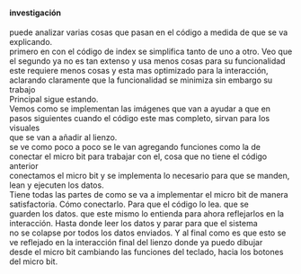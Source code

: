 #### investigación  
puede analizar varias cosas que pasan en el código a medida de que se va explicando.  
primero en con el código de index se simplifica tanto de uno a otro. Veo que el segundo ya no es tan extenso y usa menos cosas para su funcionalidad  
este requiere menos cosas y esta mas optimizado para la interacción, aclarando claramente que la funcionalidad se minimiza sin embargo su trabajo  
Principal sigue estando.  
Vemos como se implementan las imágenes que van a ayudar a que en pasos siguientes cuando el código este mas completo, sirvan para los visuales  
que se van a añadir al lienzo.  
se ve como poco a poco se le van agregando funciones como la de conectar el micro bit para trabajar con el, cosa que no tiene el código anterior  
conectamos el micro bit y se implementa lo necesario para que se manden, lean y ejecuten los datos.  
Tiene todas las partes de como se va a implementar el micro bit de manera satisfactoria. Cómo conectarlo. Para que el código lo lea. que se   
guarden los datos. que este mismo lo entienda para ahora reflejarlos en la interacción. Hasta donde leer los datos y parar para que el sistema  
no se colapse por todos los datos enviados. Y al final como es que esto se ve reflejado en la interacción final del lienzo donde ya puedo dibujar  
desde el micro bit cambiando las funciones del teclado, hacia los botones del micro bit. 
